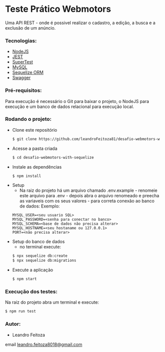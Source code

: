 # Teste Prático Webmotors

Uma API REST - onde é possivel realizar o cadastro, a edição, a busca e a exclusão de um anúncio.

### Tecnologias:

- [NodeJS](https://nodejs.org/en/)
- [JEST](https://jestjs.io/pt-BR/)
- [SuperTest](https://github.com/visionmedia/supertest#readme)
- [MySQL](https://www.mysql.com/)
- [Sequelize ORM](https://sequelize.org/master/)
- [Swagger](https://www.npmjs.com/package/swagger-autogen)

### Pré-requisitos:

Para execução é necessário o Git para baixar o projeto, o NodeJS para execução e um banco de dados relacional para execução local.

### Rodando o projeto:

- Clone este repositório
  ```bash
  $ git clone https://github.com/leandroFeitoza81/desafio-webmotors-with-sequelize
  ```
- Acesse a pasta criada
  ```bash
  $ cd desafio-webmotors-with-sequelize
  ```
- Instale as dependências
  ```bash
  $ npm install
  ```
- Setup
  - Na raiz do projeto há um arquivo chamado .env.example - renomeie este arquivo para .env - depois abra o arquivo renomeado e preecha as variaveis com os seus valores - para correta conexão ao banco de dados:
    Exemplo:
  ```console
  MYSQL_USER=<seu usuario SQL>
  MYSQL_PASSWORD=<senha para conectar no banco>
  MYSQL_SCHEMA=<base de dados não precisa alterar>
  MYSQL_HOSTNAME=<seu hostaname ou 127.0.0.1>
  PORT=<não precisa alterar>
  ```
- Setup do banco de dados
  - no terminal execute:
  ```bash
  $ npx sequelize db:create
  $ npx sequelize db:migrations
  ```
- Execute a aplicação
  ```bash
  $ npm start
  ```

### Execução dos testes:

Na raiz do projeto abra um terminal e execute:

```bash
$ npm run test
```

### Autor:

- Leandro Feitoza

email leandro.feitoza8018@gmail.com
